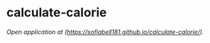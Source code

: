 # calculate-calorie

###### Open application at (https://sofiabell181.github.io/calculate-calorie/).
